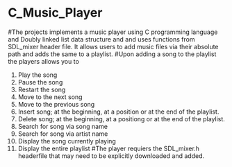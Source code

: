 # C_Music_Player
#The projects implements a music player using C programming language and Doubly linked list data structure and and uses functions from SDL_mixer header file. It allows users to add music files via their absolute path and adds the same to a playlist. 
#Upon adding a song to the playlist the players allows you to
1. Play the song
2. Pause the song
3. Restart the song
4. Move to the next song
5. Move to the previous song
6. Insert song; at the beginning, at a position or at the end of the playlist. 
7. Delete song; at the beginning, at a positiong or at the end of the playlist. 
8. Search for song via song name
9. Search for song via artist name
10. Display the song currently playing
11. Display the entire playlist
#The player requiers the SDL_mixer.h headerfile that may need to be explicitly downloaded and added. 

